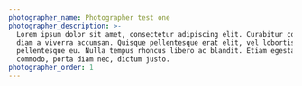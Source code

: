 ```yaml
---
photographer_name: Photographer test one
photographer_description: >-
  Lorem ipsum dolor sit amet, consectetur adipiscing elit. Curabitur convallis
  diam a viverra accumsan. Quisque pellentesque erat elit, vel lobortis nisl
  pellentesque eu. Nulla tempus rhoncus libero ac blandit. Etiam egestas dui
  commodo, porta diam nec, dictum justo.
photographer_order: 1
---
```


